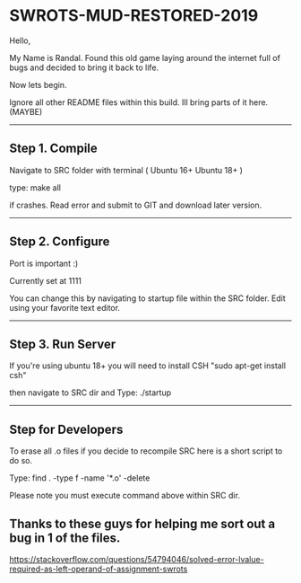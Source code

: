 # SWROTS-MUD-RESTORED-2019

Hello, 

My Name is Randal. Found this old game laying around the 
internet full of bugs and decided to bring it back to life.

Now lets begin.

Ignore all other README files within this build. 
Ill bring parts of it here. (MAYBE)

----------------------------------------------------------------------------------
## Step 1. Compile

Navigate to SRC folder with terminal ( Ubuntu 16+ Ubuntu 18+ )

type: make all

if crashes. Read error and submit to GIT and download later version.

----------------------------------------------------------------------------------
## Step 2. Configure

Port is important :)  

Currently set at 1111

You can change this by navigating to startup file within the SRC folder. 
Edit using your favorite text editor.

----------------------------------------------------------------------------------
## Step 3. Run Server

If you're using ubuntu 18+ you will need to install CSH "sudo apt-get install csh"

then navigate to SRC dir and Type: ./startup

----------------------------------------------------------------------------------
## Step for Developers

To erase all .o files if you decide to recompile SRC here is a short script to do so.

Type: find . -type f -name '*.o' -delete

Please note you must execute command above within SRC dir.

## Thanks to these guys for helping me sort out a bug in 1 of the files.

https://stackoverflow.com/questions/54794046/solved-error-lvalue-required-as-left-operand-of-assignment-swrots